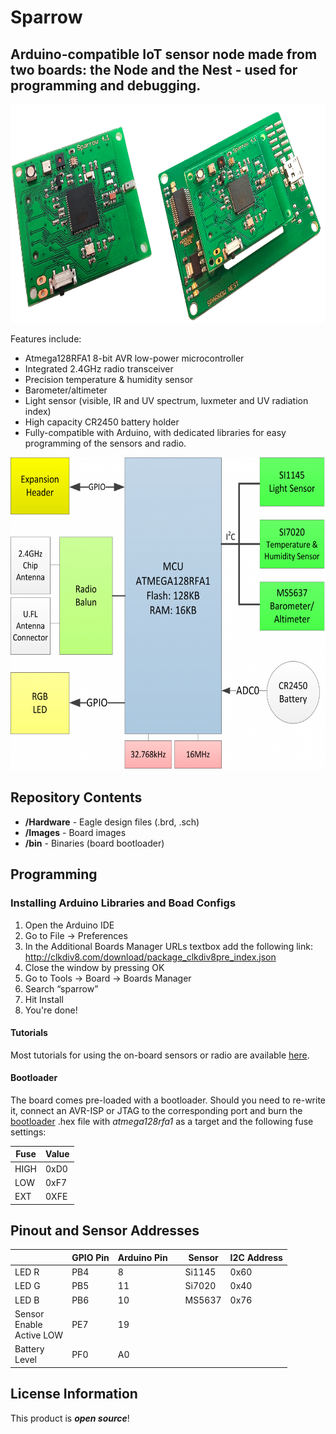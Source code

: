 # Sparrow

## Arduino-compatible IoT sensor node made from two boards: the Node and the Nest - used for programming and debugging.

<img src="https://github.com/dantudose/Sparrow/blob/main/Node/Images/Sparrow.jpg" height="350"/>

Features include:

* Atmega128RFA1 8-bit AVR low-power microcontroller
* Integrated 2.4GHz radio transceiver
* Precision temperature & humidity sensor
* Barometer/altimeter
* Light sensor (visible, IR and UV spectrum, luxmeter and UV radiation index)
* High capacity CR2450 battery holder
* Fully-compatible with Arduino, with dedicated libraries for easy programming of the sensors and radio.

<img src="https://github.com/dantudose/Sparrow/blob/main/Node/Images/sparrow_diagram.png" height="500"/>

## Repository Contents

* **/Hardware** - Eagle design files (.brd, .sch)
* **/Images** - Board images
* **/bin** - Binaries (board bootloader)

## Programming

### Installing Arduino Libraries and Boad Configs

1. Open the Arduino IDE
2. Go to File → Preferences
3. In the Additional Boards Manager URLs textbox add the following link: http://clkdiv8.com/download/package_clkdiv8pre_index.json
4. Close the window by pressing OK
5. Go to Tools → Board → Boards Manager
6. Search “sparrow”
7. Hit Install
8. You're done!

#### Tutorials

Most tutorials for using the on-board sensors or radio are available <a href="https://clkdiv8.com/wiki/doku.php/tutorials">here</a>.

#### Bootloader
The board comes pre-loaded with a bootloader. Should you need to re-write it, connect an AVR-ISP or JTAG to the corresponding port and burn the <a href="https://github.com/dantudose/Sparrow/blob/main/Node/bin/">bootloader</a> .hex file with _atmega128rfa1_ as a target and the following fuse settings:

<table>
<thead>
  <tr>
    <th>Fuse</th>
    <th>Value</th>
  </tr>
</thead>
<tbody>
  <tr>
    <td>HIGH</td>
    <td>0xD0</td>
  </tr>
  <tr>
    <td>LOW</td>
    <td>0xF7</td>
  </tr>
  <tr>
    <td>EXT</td>
    <td>0XFE</td>
  </tr>
</tbody>
</table>

## Pinout and Sensor Addresses

<table><thead>
  <tr>
    <th></th>
    <th>GPIO Pin</th>
    <th>Arduino Pin</th>
    <th></th>
    <th>Sensor</th>
    <th>I2C Address</th>
  </tr></thead>
<tbody>
  <tr>
    <td>LED R</td>
    <td>PB4</td>
    <td>8</td>
    <td></td>
    <td>Si1145</td>
    <td>0x60</td>
  </tr>
  <tr>
    <td>LED G</td>
    <td>PB5</td>
    <td>11</td>
    <td></td>
    <td>Si7020</td>
    <td>0x40</td>
  </tr>
  <tr>
    <td>LED B</td>
    <td>PB6</td>
    <td>10</td>
    <td></td>
    <td>MS5637</td>
    <td>0x76</td>
  </tr>
  <tr>
    <td>Sensor <br>Enable <br> Active LOW</td>
    <td>PE7</td>
    <td>19</td>
    <td></td>
    <td></td>
    <td></td>
  </tr>
  <tr>
    <td>Battery<br>Level</td>
    <td>PF0</td>
    <td>A0</td>
    <td></td>
    <td></td>
    <td></td>
  </tr>
</tbody>
</table>

## License Information

This product is _**open source**_! 

